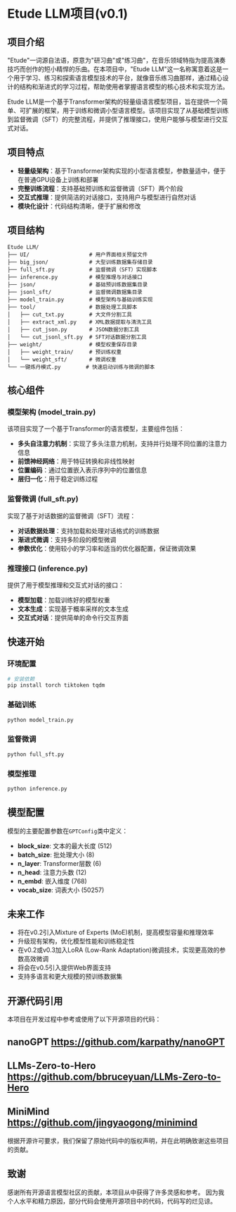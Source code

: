 # Etude LLM项目(v0.1)

## 项目介绍

"Etude"一词源自法语，原意为"研习曲"或"练习曲"，在音乐领域特指为提高演奏技巧而创作的短小精悍的乐曲。在本项目中，"Etude LLM"这一名称寓意着这是一个用于学习、练习和探索语言模型技术的平台，就像音乐练习曲那样，通过精心设计的结构和渐进式的学习过程，帮助使用者掌握语言模型的核心技术和实现方法。

Etude LLM是一个基于Transformer架构的轻量级语言模型项目，旨在提供一个简单、可扩展的框架，用于训练和微调小型语言模型。该项目实现了从基础模型训练到监督微调（SFT）的完整流程，并提供了推理接口，使用户能够与模型进行交互式对话。

## 项目特点

- **轻量级架构**：基于Transformer架构实现的小型语言模型，参数量适中，便于在普通GPU设备上训练和部署
- **完整训练流程**：支持基础预训练和监督微调（SFT）两个阶段
- **交互式推理**：提供简洁的对话接口，支持用户与模型进行自然对话
- **模块化设计**：代码结构清晰，便于扩展和修改

## 项目结构

```
Etude LLM/
├── UI/                   # 用户界面相关预留文件
├── big_json/             # 大型训练数据集存储目录
├── full_sft.py           # 监督微调（SFT）实现脚本
├── inference.py          # 模型推理与对话接口
├── json/                 # 基础预训练数据集目录
├── jsonl_sft/            # 监督微调数据集目录
├── model_train.py        # 模型架构与基础训练实现
├── tool/                 # 数据处理工具脚本
│   ├── cut_txt.py        # 大文件分割工具
│   ├── extract_xml.py    # XML数据提取与清洗工具
│   ├── cut_json.py       # JSON数据分割工具
│   └── cut_jsonl_sft.py  # SFT对话数据分割工具
├── weight/               # 模型权重保存目录
│   ├── weight_train/     # 预训练权重
│   └── weight_sft/       # 微调权重
└── 一键炼丹模式.py        # 快速启动训练与微调的脚本
```

## 核心组件

### 模型架构 (model_train.py)

该项目实现了一个基于Transformer的语言模型，主要组件包括：

- **多头自注意力机制**：实现了多头注意力机制，支持并行处理不同位置的注意力信息
- **前馈神经网络**：用于特征转换和非线性映射
- **位置编码**：通过位置嵌入表示序列中的位置信息
- **层归一化**：用于稳定训练过程

### 监督微调 (full_sft.py)

实现了基于对话数据的监督微调（SFT）流程：

- **对话数据处理**：支持加载和处理对话格式的训练数据
- **渐进式微调**：支持多阶段的模型微调
- **参数优化**：使用较小的学习率和适当的优化器配置，保证微调效果

### 推理接口 (inference.py)

提供了用于模型推理和交互式对话的接口：

- **模型加载**：加载训练好的模型权重
- **文本生成**：实现基于概率采样的文本生成
- **交互式对话**：提供简单的命令行交互界面

## 快速开始

### 环境配置

```bash
# 安装依赖
pip install torch tiktoken tqdm
```

### 基础训练

```bash
python model_train.py
```

### 监督微调

```bash
python full_sft.py
```

### 模型推理

```bash
python inference.py
```

## 模型配置

模型的主要配置参数在`GPTConfig`类中定义：

- **block_size**: 文本的最大长度 (512)
- **batch_size**: 批处理大小 (8)
- **n_layer**: Transformer层数 (6)
- **n_head**: 注意力头数 (12)
- **n_embd**: 嵌入维度 (768)
- **vocab_size**: 词表大小 (50257)

## 未来工作

- 将在v0.2引入Mixture of Experts (MoE)机制，提高模型容量和推理效率
- 升级现有架构，优化模型性能和训练稳定性
- 在v0.2或v0.3加入LoRA (Low-Rank Adaptation)微调技术，实现更高效的参数高效微调
- 将会在v0.5引入提供Web界面支持
- 支持多语言和更大规模的预训练数据集

## 开源代码引用

本项目在开发过程中参考或使用了以下开源项目的代码：

## nanoGPT https://github.com/karpathy/nanoGPT

## LLMs-Zero-to-Hero https://github.com/bbruceyuan/LLMs-Zero-to-Hero

## MiniMind https://github.com/jingyaogong/minimind


根据开源许可要求，我们保留了原始代码中的版权声明，并在此明确致谢这些项目的贡献。

## 致谢

感谢所有开源语言模型社区的贡献，本项目从中获得了许多灵感和参考。
因为我个人水平和精力原因，部分代码会使用开源项目中的代码，代码写的烂见谅。
